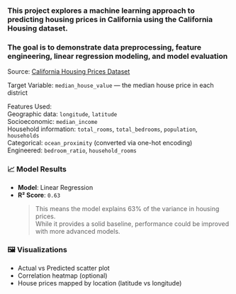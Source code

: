 ### This project explores a machine learning approach to predicting housing prices in California using the California Housing dataset.  
### The goal is to demonstrate data preprocessing, feature engineering, linear regression modeling, and model evaluation

Source: [California Housing Prices Dataset](https://www.kaggle.com/datasets/camnugent/california-housing-prices)  

Target Variable: `median_house_value` — the median house price in each district  

Features Used:  
Geographic data: `longitude`, `latitude`  
Socioeconomic: `median_income`  
Household information: `total_rooms`, `total_bedrooms`, `population`, `households`  
Categorical: `ocean_proximity` (converted via one-hot encoding)  
Engineered: `bedroom_ratio`, `household_rooms`  


### 📈 Model Results

- **Model**: Linear Regression
- **R² Score**: `0.63`
  > This means the model explains 63% of the variance in housing prices.  
  > While it provides a solid baseline, performance could be improved with more advanced models.

### 🖼 Visualizations

- Actual vs Predicted scatter plot
- Correlation heatmap (optional)
- House prices mapped by location (latitude vs longitude)

